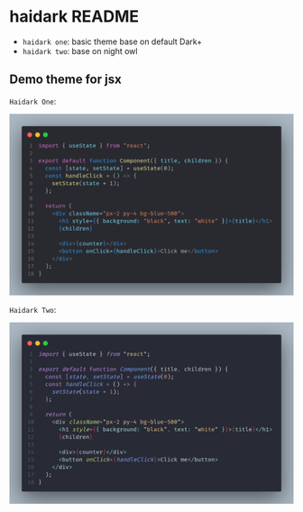 # haidark README

- `haidark one`: basic theme base on default Dark+
- `haidark two`: base on night owl

## Demo theme for jsx

`Haidark One`:

![one](./img/one.png)

`Haidark Two`:

![two](./img/two.png)
